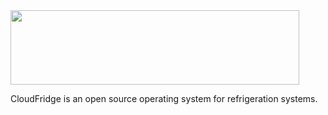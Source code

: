 <img src=http://www.cloudfridge.io/images/cloudfridgeLogo.png height=119 width=462 />
 
CloudFridge is an open source operating system for refrigeration systems.

